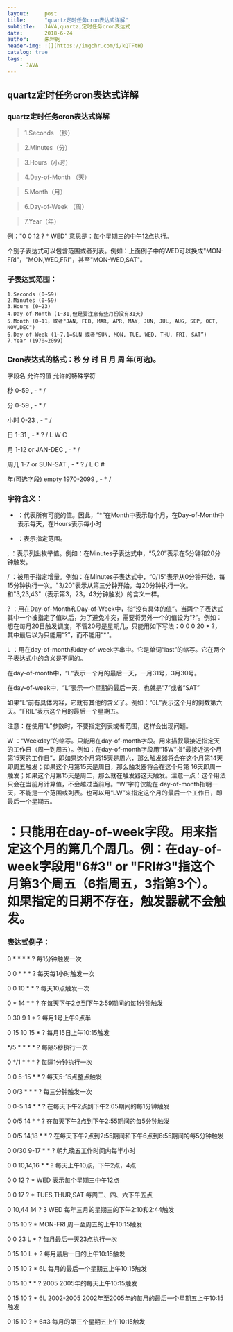 ```yaml
---
layout:     post
title:      "quartz定时任务cron表达式详解"
subtitle:   JAVA,quartz,定时任务cron表达式
date:       2018-6-24
author:     朱坤乾
header-img: ![](https://imgchr.com/i/kQTFtH)
catalog: true
tags:
    - JAVA
---
```


##  quartz定时任务cron表达式详解

###  quartz定时任务cron表达式详解

>1.Seconds （秒）

>2.Minutes（分）

>3.Hours（小时）

>4.Day-of-Month  （天）

>5.Month（月）

>6.Day-of-Week （周）

>7.Year（年）


例："0 0 12 ? * WED” 意思是：每个星期三的中午12点执行。

个别子表达式可以包含范围或者列表。例如：上面例子中的WED可以换成"MON-FRI"，"MON,WED,FRI"，甚至"MON-WED,SAT"。

###  子表达式范围：

```
1.Seconds (0~59)
2.Minutes (0~59)
3.Hours (0~23)
4.Day-of-Month (1~31,但是要注意有些月份没有31天)
5.Month (0~11，或者"JAN, FEB, MAR, APR, MAY, JUN, JUL, AUG, SEP, OCT, NOV,DEC")
6.Day-of-Week (1~7,1=SUN 或者"SUN, MON, TUE, WED, THU, FRI, SAT”)
7.Year (1970~2099)
```

###  Cron表达式的格式：秒 分 时 日 月 周 年(可选)。

字段名              允许的值                    允许的特殊字符 

秒                     0-59                           , - * / 

分                     0-59                           , - * / 

小时                  0-23                           , - * / 

日                     1-31                            , - * ? / L W C

月                     1-12 or JAN-DEC        , - * / 

周几                  1-7 or SUN-SAT         , - * ? / L C # 

年(可选字段)     empty                         1970-2099 , - * /

###  字符含义：

* ：代表所有可能的值。因此，“*”在Month中表示每个月，在Day-of-Month中表示每天，在Hours表示每小时

- ：表示指定范围。

, ：表示列出枚举值。例如：在Minutes子表达式中，“5,20”表示在5分钟和20分钟触发。

/ ：被用于指定增量。例如：在Minutes子表达式中，“0/15”表示从0分钟开始，每15分钟执行一次。"3/20"表示从第三分钟开始，每20分钟执行一次。和"3,23,43"（表示第3，23，43分钟触发）的含义一样。

? ：用在Day-of-Month和Day-of-Week中，指“没有具体的值”。当两个子表达式其中一个被指定了值以后，为了避免冲突，需要将另外一个的值设为“?”。例如：想在每月20日触发调度，不管20号是星期几，只能用如下写法：0 0 0 20 * ?，其中最后以为只能用“?”，而不能用“*”。

L ：用在day-of-month和day-of-week字串中。它是单词“last”的缩写。它在两个子表达式中的含义是不同的。

在day-of-month中，“L”表示一个月的最后一天，一月31号，3月30号。

在day-of-week中，“L”表示一个星期的最后一天，也就是“7”或者“SAT”

如果“L”前有具体内容，它就有其他的含义了。例如：“6L”表示这个月的倒数第六天。“FRIL”表示这个月的最后一个星期五。

注意：在使用“L”参数时，不要指定列表或者范围，这样会出现问题。

W ：“Weekday”的缩写。只能用在day-of-month字段。用来描叙最接近指定天的工作日（周一到周五）。例如：在day-of-month字段用“15W”指“最接近这个月第15天的工作日”，即如果这个月第15天是周六，那么触发器将会在这个月第14天即周五触发；如果这个月第15天是周日，那么触发器将会在这个月第 16天即周一触发；如果这个月第15天是周二，那么就在触发器这天触发。注意一点：这个用法只会在当前月计算值，不会越过当前月。“W”字符仅能在 day-of-month指明一天，不能是一个范围或列表。也可以用“LW”来指定这个月的最后一个工作日，即最后一个星期五。

# ：只能用在day-of-week字段。用来指定这个月的第几个周几。例：在day-of-week字段用"6#3" or "FRI#3"指这个月第3个周五（6指周五，3指第3个）。如果指定的日期不存在，触发器就不会触发。


###  表达式例子：

0 * * * * ? 每1分钟触发一次

0 0 * * * ? 每天每1小时触发一次

0 0 10 * * ? 每天10点触发一次

0 * 14 * * ? 在每天下午2点到下午2:59期间的每1分钟触发 

0 30 9 1 * ? 每月1号上午9点半

0 15 10 15 * ? 每月15日上午10:15触发







*/5 * * * * ? 每隔5秒执行一次

0 */1 * * * ? 每隔1分钟执行一次

0 0 5-15 * * ? 每天5-15点整点触发

0 0/3 * * * ? 每三分钟触发一次

0 0-5 14 * * ? 在每天下午2点到下午2:05期间的每1分钟触发 

0 0/5 14 * * ? 在每天下午2点到下午2:55期间的每5分钟触发

0 0/5 14,18 * * ? 在每天下午2点到2:55期间和下午6点到6:55期间的每5分钟触发

0 0/30 9-17 * * ? 朝九晚五工作时间内每半小时

0 0 10,14,16 * * ? 每天上午10点，下午2点，4点 






0 0 12 ? * WED 表示每个星期三中午12点

0 0 17 ? * TUES,THUR,SAT 每周二、四、六下午五点

0 10,44 14 ? 3 WED 每年三月的星期三的下午2:10和2:44触发 

0 15 10 ? * MON-FRI 周一至周五的上午10:15触发





0 0 23 L * ? 每月最后一天23点执行一次

0 15 10 L * ? 每月最后一日的上午10:15触发 

0 15 10 ? * 6L 每月的最后一个星期五上午10:15触发 








0 15 10 * * ? 2005 2005年的每天上午10:15触发 

0 15 10 ? * 6L 2002-2005 2002年至2005年的每月的最后一个星期五上午10:15触发 

0 15 10 ? * 6#3 每月的第三个星期五上午10:15触发
